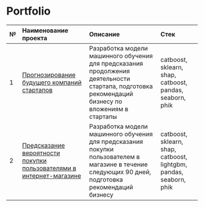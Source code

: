 # Portfolio
|№|Наименование проекта|Описание|Стек|
|:-|:-|:-|:-|
|1|[Прогнозирование будущего компаний стартапов](https://github.com/Y0Gin/Portfolio/tree/main/startups)|Разработка модели машинного обучения для предсказания продолжения деятельности стартапа, подготовка рекомендаций бизнесу по вложениям в стартапы|catboost, sklearn, shap, catboost, pandas, seaborn, phik|
|2|[Предсказание вероятности покупки пользователями в интернет-магазине](https://github.com/Y0Gin/Portfolio/tree/main/internet_shop)|Разработка модели машинного обучения для предсказания покупки пользователем в магазине в течение следующих 90 дней, подготовка рекомендаций бизнесу|catboost, sklearn, shap, catboost, lightgbm, pandas, seaborn, phik|
